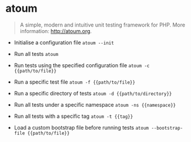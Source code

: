 # atoum
> A simple, modern and intuitive unit testing framework for PHP.
> More information: <http://atoum.org>.

- Initialise a configuration file
`atoum --init`

- Run all tests
`atoum`

- Run tests using the specified configuration file
`atoum -c {{path/to/file}}`

- Run a specific test file
`atoum -f {{path/to/file}}`

- Run a specific directory of tests
`atoum -d {{path/to/directory}}`

- Run all tests under a specific namespace
`atoum -ns {{namespace}}`

- Run all tests with a specific tag
`atoum -t {{tag}}`

- Load a custom bootstrap file before running tests
`atoum --bootstrap-file {{path/to/file}}`
